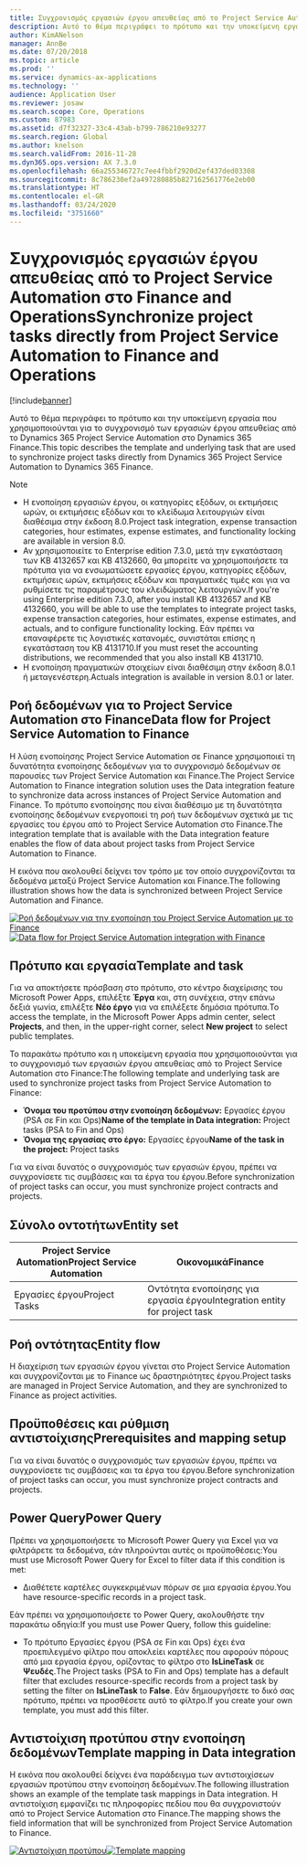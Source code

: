 ```yaml
---
title: Συγχρονισμός εργασιών έργου απευθείας από το Project Service Automation στο Finance and Operations
description: Αυτό το θέμα περιγράφει το πρότυπο και την υποκείμενη εργασία που χρησιμοποιούνται για το συγχρονισμό των εργασιών έργου απευθείας από το Microsoft Dynamics 365 Project Service Automation στο Dynamics 365 Finance.
author: KimANelson
manager: AnnBe
ms.date: 07/20/2018
ms.topic: article
ms.prod: ''
ms.service: dynamics-ax-applications
ms.technology: ''
audience: Application User
ms.reviewer: josaw
ms.search.scope: Core, Operations
ms.custom: 87983
ms.assetid: d7f32327-33c4-43ab-b799-786210e93277
ms.search.region: Global
ms.author: knelson
ms.search.validFrom: 2016-11-28
ms.dyn365.ops.version: AX 7.3.0
ms.openlocfilehash: 66a255346727c7ee4fbbf2920d2ef437ded03308
ms.sourcegitcommit: 8c786230ef2a497280885b827162561776e2eb00
ms.translationtype: HT
ms.contentlocale: el-GR
ms.lasthandoff: 03/24/2020
ms.locfileid: "3751660"
---
```

# <a name="synchronize-project-tasks-directly-from-project-service-automation-to-finance-and-operations"></a><span data-ttu-id="f5bc2-103">Συγχρονισμός εργασιών έργου απευθείας από το Project Service Automation στο Finance and Operations</span><span class="sxs-lookup"><span data-stu-id="f5bc2-103">Synchronize project tasks directly from Project Service Automation to Finance and Operations</span></span>

[!include[banner](../includes/banner.md)]

<span data-ttu-id="f5bc2-104">Αυτό το θέμα περιγράφει το πρότυπο και την υποκείμενη εργασία που χρησιμοποιούνται για το συγχρονισμό των εργασιών έργου απευθείας από το Dynamics 365 Project Service Automation στο Dynamics 365 Finance.</span><span class="sxs-lookup"><span data-stu-id="f5bc2-104">This topic describes the template and underlying task that are used to synchronize project tasks directly from Dynamics 365 Project Service Automation to Dynamics 365 Finance.</span></span>

> [!NOTE]
> - <span data-ttu-id="f5bc2-105">Η ενοποίηση εργασιών έργου, οι κατηγορίες εξόδων, οι εκτιμήσεις ωρών, οι εκτιμήσεις εξόδων και το κλείδωμα λειτουργιών είναι διαθέσιμα στην έκδοση 8.0.</span><span class="sxs-lookup"><span data-stu-id="f5bc2-105">Project task integration, expense transaction categories, hour estimates, expense estimates, and functionality locking are available in version 8.0.</span></span>
> - <span data-ttu-id="f5bc2-106">Αν χρησιμοποιείτε το Enterprise edition 7.3.0, μετά την εγκατάσταση των KB 4132657 και KB 4132660, θα μπορείτε να χρησιμοποιήσετε τα πρότυπα για να ενσωματώσετε εργασίες έργου, κατηγορίες εξόδων, εκτιμήσεις ωρών, εκτιμήσεις εξόδων και πραγματικές τιμές και για να ρυθμίσετε τις παραμέτρους του κλειδώματος λειτουργιών.</span><span class="sxs-lookup"><span data-stu-id="f5bc2-106">If you're using Enterprise edition 7.3.0, after you install KB 4132657 and KB 4132660, you will be able to use the templates to integrate project tasks, expense transaction categories, hour estimates, expense estimates, and actuals, and to configure functionality locking.</span></span> <span data-ttu-id="f5bc2-107">Εάν πρέπει να επαναφέρετε τις λογιστικές κατανομές, συνιστάται επίσης η εγκατάσταση του KB 4131710.</span><span class="sxs-lookup"><span data-stu-id="f5bc2-107">If you must reset the accounting distributions, we recommended that you also install KB 4131710.</span></span>
> - <span data-ttu-id="f5bc2-108">Η ενοποίηση πραγματικών στοιχείων είναι διαθέσιμη στην έκδοση 8.0.1 ή μεταγενέστερη.</span><span class="sxs-lookup"><span data-stu-id="f5bc2-108">Actuals integration is available in version 8.0.1 or later.</span></span>

## <a name="data-flow-for-project-service-automation-to-finance"></a><span data-ttu-id="f5bc2-109">Ροή δεδομένων για το Project Service Automation στο Finance</span><span class="sxs-lookup"><span data-stu-id="f5bc2-109">Data flow for Project Service Automation to Finance</span></span>

<span data-ttu-id="f5bc2-110">Η λύση ενοποίησης Project Service Automation σε Finance χρησιμοποιεί τη δυνατότητα ενοποίησης δεδομένων για το συγχρονισμό δεδομένων σε παρουσίες των Project Service Automation και Finance.</span><span class="sxs-lookup"><span data-stu-id="f5bc2-110">The Project Service Automation to Finance integration solution uses the Data integration feature to synchronize data across instances of Project Service Automation and Finance.</span></span> <span data-ttu-id="f5bc2-111">Το πρότυπο ενοποίησης που είναι διαθέσιμο με τη δυνατότητα ενοποίησης δεδομένων ενεργοποιεί τη ροή των δεδομένων σχετικά με τις εργασίες του έργου από το Project Service Automation στο Finance.</span><span class="sxs-lookup"><span data-stu-id="f5bc2-111">The integration template that is available with the Data integration feature enables the flow of data about project tasks from Project Service Automation to Finance.</span></span>

<span data-ttu-id="f5bc2-112">Η εικόνα που ακολουθεί δείχνει τον τρόπο με τον οποίο συγχρονίζονται τα δεδομένα μεταξύ Project Service Automation και Finance.</span><span class="sxs-lookup"><span data-stu-id="f5bc2-112">The following illustration shows how the data is synchronized between Project Service Automation and Finance.</span></span>

<span data-ttu-id="f5bc2-113">[![Ροή δεδομένων για την ενοποίηση του Project Service Automation με το Finance](./media/ProjectTasksFlow.png)](./media/ProjectTasksFlow.png)</span><span class="sxs-lookup"><span data-stu-id="f5bc2-113">[![Data flow for Project Service Automation integration with Finance](./media/ProjectTasksFlow.png)](./media/ProjectTasksFlow.png)</span></span>

## <a name="template-and-task"></a><span data-ttu-id="f5bc2-114">Πρότυπο και εργασία</span><span class="sxs-lookup"><span data-stu-id="f5bc2-114">Template and task</span></span>

<span data-ttu-id="f5bc2-115">Για να αποκτήσετε πρόσβαση στο πρότυπο, στο κέντρο διαχείρισης του Microsoft Power Apps, επιλέξτε **Έργα** και, στη συνέχεια, στην επάνω δεξιά γωνία, επιλέξτε **Νέο έργο** για να επιλέξετε δημόσια πρότυπα.</span><span class="sxs-lookup"><span data-stu-id="f5bc2-115">To access the template, in the Microsoft Power Apps admin center, select **Projects**, and then, in the upper-right corner, select **New project** to select public templates.</span></span>

<span data-ttu-id="f5bc2-116">Το παρακάτω πρότυπο και η υποκείμενη εργασία που χρησιμοποιούνται για το συγχρονισμό των εργασιών έργου απευθείας από το Project Service Automation στο Finance:</span><span class="sxs-lookup"><span data-stu-id="f5bc2-116">The following template and underlying task are used to synchronize project tasks from Project Service Automation to Finance:</span></span>

- <span data-ttu-id="f5bc2-117">**Όνομα του προτύπου στην ενοποίηση δεδομένων:** Εργασίες έργου (PSA σε Fin και Ops)</span><span class="sxs-lookup"><span data-stu-id="f5bc2-117">**Name of the template in Data integration:** Project tasks (PSA to Fin and Ops)</span></span>
- <span data-ttu-id="f5bc2-118">**Όνομα της εργασίας στο έργο:** Εργασίες έργου</span><span class="sxs-lookup"><span data-stu-id="f5bc2-118">**Name of the task in the project:** Project tasks</span></span>

<span data-ttu-id="f5bc2-119">Για να είναι δυνατός ο συγχρονισμός των εργασιών έργου, πρέπει να συγχρονίσετε τις συμβάσεις και τα έργα του έργου.</span><span class="sxs-lookup"><span data-stu-id="f5bc2-119">Before synchronization of project tasks can occur, you must synchronize project contracts and projects.</span></span>

## <a name="entity-set"></a><span data-ttu-id="f5bc2-120">Σύνολο οντοτήτων</span><span class="sxs-lookup"><span data-stu-id="f5bc2-120">Entity set</span></span>

| <span data-ttu-id="f5bc2-121">Project Service Automation</span><span class="sxs-lookup"><span data-stu-id="f5bc2-121">Project Service Automation</span></span> | <span data-ttu-id="f5bc2-122">Οικονομικά</span><span class="sxs-lookup"><span data-stu-id="f5bc2-122">Finance</span></span>                             |
|----------------------------|-------------------------------------|
| <span data-ttu-id="f5bc2-123">Εργασίες έργου</span><span class="sxs-lookup"><span data-stu-id="f5bc2-123">Project Tasks</span></span>              | <span data-ttu-id="f5bc2-124">Οντότητα ενοποίησης για εργασία έργου</span><span class="sxs-lookup"><span data-stu-id="f5bc2-124">Integration entity for project task</span></span> |

## <a name="entity-flow"></a><span data-ttu-id="f5bc2-125">Ροή οντότητας</span><span class="sxs-lookup"><span data-stu-id="f5bc2-125">Entity flow</span></span>

<span data-ttu-id="f5bc2-126">Η διαχείριση των εργασιών έργου γίνεται στο Project Service Automation και συγχρονίζονται με το Finance ως δραστηριότητες έργου.</span><span class="sxs-lookup"><span data-stu-id="f5bc2-126">Project tasks are managed in Project Service Automation, and they are synchronized to Finance as project activities.</span></span>

## <a name="prerequisites-and-mapping-setup"></a><span data-ttu-id="f5bc2-127">Προϋποθέσεις και ρύθμιση αντιστοίχισης</span><span class="sxs-lookup"><span data-stu-id="f5bc2-127">Prerequisites and mapping setup</span></span>

<span data-ttu-id="f5bc2-128">Για να είναι δυνατός ο συγχρονισμός των εργασιών έργου, πρέπει να συγχρονίσετε τις συμβάσεις και τα έργα του έργου.</span><span class="sxs-lookup"><span data-stu-id="f5bc2-128">Before synchronization of project tasks can occur, you must synchronize project contracts and projects.</span></span>

## <a name="power-query"></a><span data-ttu-id="f5bc2-129">Power Query</span><span class="sxs-lookup"><span data-stu-id="f5bc2-129">Power Query</span></span>

<span data-ttu-id="f5bc2-130">Πρέπει να χρησιμοποιήσετε το Microsoft Power Query για Excel για να φιλτράρετε τα δεδομένα, εάν πληρούνται αυτές οι προϋποθέσεις:</span><span class="sxs-lookup"><span data-stu-id="f5bc2-130">You must use Microsoft Power Query for Excel to filter data if this condition is met:</span></span>

- <span data-ttu-id="f5bc2-131">Διαθέτετε καρτέλες συγκεκριμένων πόρων σε μια εργασία έργου.</span><span class="sxs-lookup"><span data-stu-id="f5bc2-131">You have resource-specific records in a project task.</span></span>

<span data-ttu-id="f5bc2-132">Εάν πρέπει να χρησιμοποιήσετε το Power Query, ακολουθήστε την παρακάτω οδηγία:</span><span class="sxs-lookup"><span data-stu-id="f5bc2-132">If you must use Power Query, follow this guideline:</span></span>

- <span data-ttu-id="f5bc2-133">Το πρότυπο Εργασίες έργου (PSA σε Fin και Ops) έχει ένα προεπιλεγμένο φίλτρο που αποκλείει καρτέλες που αφορούν πόρους από μια εργασία έργου, ορίζοντας το φίλτρο στο **IsLineTask** σε **Ψευδές**.</span><span class="sxs-lookup"><span data-stu-id="f5bc2-133">The Project tasks (PSA to Fin and Ops) template has a default filter that excludes resource-specific records from a project task by setting the filter on **IsLineTask** to **False**.</span></span> <span data-ttu-id="f5bc2-134">Εάν δημιουργήσετε το δικό σας πρότυπο, πρέπει να προσθέσετε αυτό το φίλτρο.</span><span class="sxs-lookup"><span data-stu-id="f5bc2-134">If you create your own template, you must add this filter.</span></span>

## <a name="template-mapping-in-data-integration"></a><span data-ttu-id="f5bc2-135">Αντιστοίχιση προτύπου στην ενοποίηση δεδομένων</span><span class="sxs-lookup"><span data-stu-id="f5bc2-135">Template mapping in Data integration</span></span>

<span data-ttu-id="f5bc2-136">Η εικόνα που ακολουθεί δείχνει ένα παράδειγμα των αντιστοιχίσεων εργασιών προτύπου στην ενοποίηση δεδομένων.</span><span class="sxs-lookup"><span data-stu-id="f5bc2-136">The following illustration shows an example of the template task mappings in Data integration.</span></span> <span data-ttu-id="f5bc2-137">Η αντιστοίχιση εμφανίζει τις πληροφορίες πεδίου που θα συγχρονιστούν από το Project Service Automation στο Finance.</span><span class="sxs-lookup"><span data-stu-id="f5bc2-137">The mapping shows the field information that will be synchronized from Project Service Automation to Finance.</span></span>

<span data-ttu-id="f5bc2-138">[![Αντιστοίχιση προτύπου](./media/ProjectTasksMapping.png)](./media/ProjectTasksMapping.png)</span><span class="sxs-lookup"><span data-stu-id="f5bc2-138">[![Template mapping](./media/ProjectTasksMapping.png)](./media/ProjectTasksMapping.png)</span></span>

